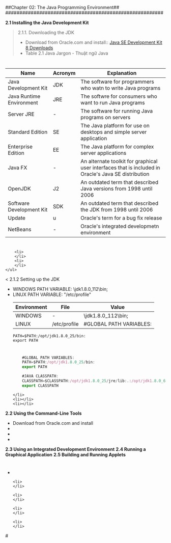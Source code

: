 ##Chapter 02: The Java Programming Environment##
########################################################

**2.1 Installing the Java Development Kit**
> 2.1.1. Downloading the JDK
    <ul>
        <li>Download from Oracle.com and install:: 
        [Java SE Development Kit 8 Downloads](http://www.oracle.com/technetwork/java/javase/downloads/jdk8-downloads-2133151.html) 
        </li>
        <li>Table 2.1 Java Jargon - Thuật ngữ Java </li>

#
Name | Acronym | Explanation
--- | --- | ---
Java Development Kit | JDK | The software for programmers who watn to write Java programs
Java Runtime Environment | JRE | The softwre for consumers who want to run Java programs
Server JRE | - | The software for running Java programs on servers
Standard Edition | SE | The Java platform for use on desktops and simple server application
Enterprise Edition | EE | The Java platform for complex server applications
Java FX | - | An alternate toolkit for graphical user interfaces that is included in Oracle's Java SE distribution
OpenJDK | J2 | An outdated term that described Java versions from 1998 until 2006
Software Development Kit | SDK | An outdated term that described the JDK from 1998 until 2006
Update | u | Oracle's term for a bug fix release
NetBeans | - | Oracle's integrated developmetn environment
#
        <li>
        </li>
        <li>
        </li>
    </ul>
    
    
< 2.1.2 Setting up the JDK
<ul>
    <li>WINDOWS PATH VARIABLE: \jdk1.8.0_112\bin;</li>
    <li>LINUX PATH VARIABLE: "/etc/profile"
    
Environment | File | Value
--- | --- | ---
WINDOWS | - | \jdk1.8.0_112\bin;
LINUX | /etc/profile | #GLOBAL PATH VARIABLES:
    PATH=$PATH:/opt/jdk1.8.0_25/bin:
    export PATH

#
```javascript
    #GLOBAL PATH VARIABLES:
    PATH=$PATH:/opt/jdk1.8.0_25/bin:
    export PATH

    #JAVA CLASSPATH:
    CLASSPATH=$CLASSPATH:/opt/jdk1.8.0_25/jre/lib:.:/opt/jdk1.8.0_65/jre/lib/ext
    export CLASSPATH
```

    </li>
    <li></li>
    <li></li>
</ul>



**2.2 Using the Command-Line Tools**
<ul>
<li>Download from Oracle.com and install</li>
<li></li>
<li></li>
<li></li>
</ul>

**2.3 Using an Integrated Development Environment**
**2.4 Running a Graphical Application**
**2.5 Building and Running Applets**





#
<ul>
    <li>
    </li>

    <li>
    </li>

    <li>
    </li>

    <li>
    </li>

    <li>
    </li>
</ul>
#
